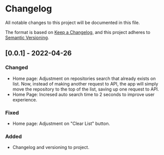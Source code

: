 # Changelog
All notable changes to this project will be documented in this file.

The format is based on [Keep a Changelog](https://keepachangelog.com/en/1.0.0/),
and this project adheres to [Semantic Versioning](https://semver.org/spec/v2.0.0.html).


## [0.0.1] - 2022-04-26
### Changed
- Home page: Adjustment on repositories search that already exists on list. Now, instead of making another request to API, the app will simply move the repository to the top of the list, saving up one request to API.
- Home Page: Incresed auto search time to 2 seconds to improve user experience.

### Fixed
- Home page: Adjustment on "Clear List" button.

### Added
- Changelog and versioning to project.